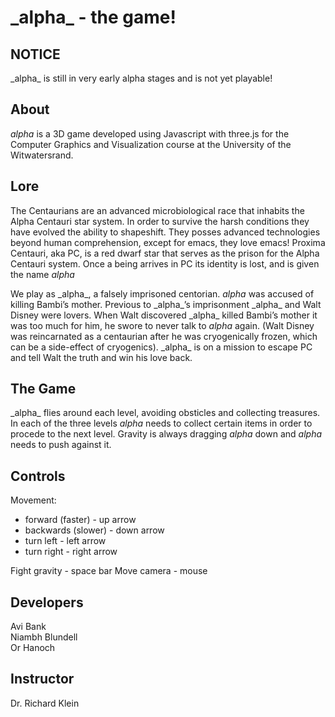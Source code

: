 # \_alpha\_ - the game!

## NOTICE
\_alpha\_ is still in very early alpha stages and is not yet playable!

## About
_alpha_ is a 3D game developed using Javascript with three.js for the Computer Graphics and Visualization course at the University of the Witwatersrand.

## Lore
The Centaurians are an advanced microbiological race that inhabits the Alpha Centauri star system. In order to survive the harsh conditions they have evolved the ability to shapeshift. They posses advanced technologies beyond human comprehension, except for emacs, they love emacs! Proxima Centauri, aka PC, is a red dwarf star that serves as the prison for the Alpha Centauri system. Once a being arrives in PC its identity is lost, and is given the name _alpha_

We play as \_alpha\_, a falsely imprisoned centorian. _alpha_ was accused of killing Bambi’s mother. Previous  to \_alpha\_’s imprisonment \_alpha\_ and Walt Disney were lovers. When Walt discovered \_alpha\_ killed Bambi’s mother it was too much for him, he swore to never talk to _alpha_ again. (Walt Disney was reincarnated as a centaurian after he was cryogenically frozen, which can be a side-effect of cryogenics). \_alpha\_ is on a mission to escape PC and tell Walt the truth and win his love back.

## The Game
\_alpha\_ flies around each level, avoiding obsticles and collecting treasures. In each of the three levels _alpha_ needs to collect certain items in order to procede to the next level.
Gravity is always dragging _alpha_ down and _alpha_ needs to push against it.

## Controls
Movement:
  * forward (faster) - up arrow
  * backwards (slower) - down arrow
  * turn left - left arrow
  * turn right - right arrow
  
Fight gravity - space bar
Move camera - mouse

## Developers
Avi Bank  
Niambh Blundell  
Or Hanoch  

## Instructor
Dr. Richard Klein
